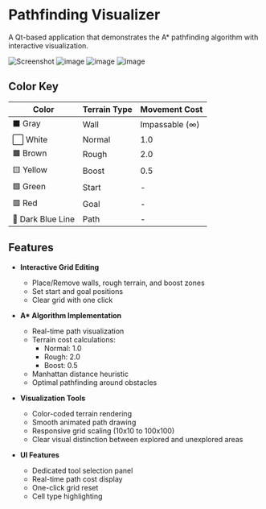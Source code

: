 # Pathfinding Visualizer

A Qt-based application that demonstrates the A\* pathfinding algorithm with interactive visualization.

![Screenshot](https://github.com/user-attachments/assets/46346332-7a4c-4494-a133-95b465ef3c98)
![image](https://github.com/user-attachments/assets/9f0e0899-b5b9-47cf-bc1e-6d9dd8379a19)
![image](https://github.com/user-attachments/assets/b8d11079-8a79-48e3-89b4-31ed82adb170)
![image](https://github.com/user-attachments/assets/62ddb81a-8a96-4a44-845e-2ab77e8f8442)

## Color Key
| Color          | Terrain Type | Movement Cost |
|----------------|--------------|---------------|
| ⬛ Gray    | Wall         | Impassable (∞)    |
| ⬜ White        | Normal       | 1.0           |
| 🟫 Brown        | Rough        | 2.0           |
| 🟨 Yellow   | Boost        | 0.5           |
| 🟩 Green        | Start        | -             |
| 🟥 Red          | Goal         | -             |
| 🔵 Dark Blue Line    | Path         | -             |

## Features

- **Interactive Grid Editing**
  - Place/Remove walls, rough terrain, and boost zones
  - Set start and goal positions
  - Clear grid with one click

- **A\* Algorithm Implementation**
  - Real-time path visualization
  - Terrain cost calculations:
    - Normal: 1.0
    - Rough: 2.0
    - Boost: 0.5
  - Manhattan distance heuristic
  - Optimal pathfinding around obstacles

- **Visualization Tools**
  - Color-coded terrain rendering
  - Smooth animated path drawing
  - Responsive grid scaling (10x10 to 100x100)
  - Clear visual distinction between explored and unexplored areas

- **UI Features**
  - Dedicated tool selection panel
  - Real-time path cost display
  - One-click grid reset
  - Cell type highlighting
